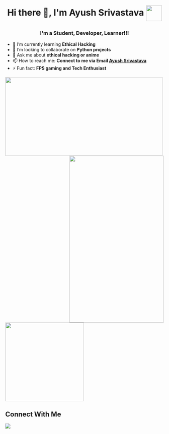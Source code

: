 # <p align="center"> Hi there 👋, I'm Ayush Srivastava <img height = 50 width= 50 align = center src = "https://github.com/ayushshivaji/ayushshivaji/blob/main/GiFs/kakashi_handsigns.gif?raw=true">
</p>
</hr>

### <p align="center"> I'm a Student, Developer, Learner!!! </p>


- 🌱 I’m currently learning <b> Ethical Hacking </b>
- 👯 I’m looking to collaborate on <b> Python projects </b>
- 💬 Ask me about <b>ethical hacking or anime</b>
- 📫 How to reach me: <b>Connect to me via Email [Ayush Srivastava](mailto:1999.ayush.srivastava@gmail.com.com?subject=[GitHub]%20Source%20Han%20Sans)</b>
- ⚡ Fun fact: <b> FPS gaming and Tech Enthusiast </b>

<p>
    <img height=250 width = 500 src="https://github-readme-stats.vercel.app/api?username=ayushshivaji&show_icons=true&theme=midnight-purple">
   <img height = 530 width= 300 align = right src = "https://github.com/ayushshivaji/ayushshivaji/blob/main/GiFs/itachi-rain.gif?raw=true">
  
</p>
<img height=250 src="https://github-readme-stats.vercel.app/api/top-langs/?username=ayushshivaji&show_icons=true&theme=tokyonight"/>


## Connect With Me

<a href="https://www.linkedin.com/in/ayush-shivaji/"><img src="https://img.icons8.com/fluent/48/000000/linkedin.png"/></a>
